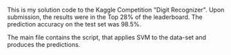 This is my solution code to the Kaggle Competition "Digit Recognizer". Upon submission, the results were in the Top 28% of the leaderboard. The prediction accuracy on the test set was 98.5%.

The main file contains the script, that applies SVM to the data-set and produces the predictions.

